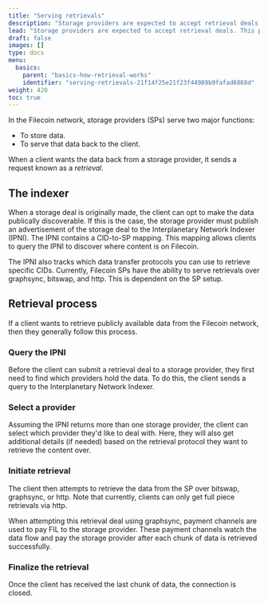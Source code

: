 ```yaml
---
title: "Serving retrievals"
description: "Storage providers are expected to accept retrieval deals. This page explains what the retrieval process looks like from a storage providers perspective."
lead: "Storage providers are expected to accept retrieval deals. This page explains what the retrieval process looks like from a storage providers perspective."
draft: false
images: []
type: docs
menu:
  basics:
    parent: "basics-how-retrieval-works"
    identifier: "serving-retrievals-21f14f25e21f23f44989b9fafad6868d"
weight: 420
toc: true
---
```


In the Filecoin network, storage providers (SPs) serve two major functions:

- To store data.
- To serve that data back to the client.

When a client wants the data back from a storage provider, it sends a request known as a _retrieval_.

## The indexer

When a storage deal is originally made, the client can opt to make the data publically discoverable. If this is the case, the storage provider must publish an advertisement of the storage deal to the Interplanetary Network Indexer (IPNI). The IPNI contains a CID-to-SP mapping. This mapping allows clients to query the IPNI to discover where content is on Filecoin.

The IPNI also tracks which data transfer protocols you can use to retrieve specific CIDs. Currently, Filecoin SPs have the ability to serve retrievals over graphsync, bitswap, and http. This is dependent on the SP setup. 

## Retrieval process

If a client wants to retrieve publicly available data from the Filecoin network, then they generally follow this process.

### Query the IPNI

Before the client can submit a retrieval deal to a storage provider, they first need to find which providers hold the data. To do this, the client sends a query to the Interplanetary Network Indexer.

### Select a provider

Assuming the IPNI returns more than one storage provider, the client can select which provider they'd like to deal with. Here, they will also get additional details (if needed) based on the retrieval protocol they want to retrieve the content over. 

### Initiate retrieval

The client then attempts to retrieve the data from the SP over bitswap, graphsync, or http. Note that currently, clients can only get full piece retrievals via http. 

When attempting this retrieval deal using graphsync, payment channels are used to pay FIL to the storage provider. These payment channels watch the data flow and pay the storage provider after each chunk of data is retrieved successfully.

### Finalize the retrieval

Once the client has received the last chunk of data, the connection is closed.
